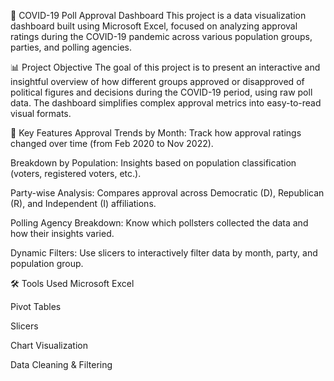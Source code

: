 🧠 COVID-19 Poll Approval Dashboard
This project is a data visualization dashboard built using Microsoft Excel, focused on analyzing approval ratings during the COVID-19 pandemic across various population groups, parties, and polling agencies.

📊 Project Objective
The goal of this project is to present an interactive and insightful overview of how different groups approved or disapproved of political figures and decisions during the COVID-19 period, using raw poll data. The dashboard simplifies complex approval metrics into easy-to-read visual formats.

📌 Key Features
Approval Trends by Month: Track how approval ratings changed over time (from Feb 2020 to Nov 2022).

Breakdown by Population: Insights based on population classification (voters, registered voters, etc.).

Party-wise Analysis: Compares approval across Democratic (D), Republican (R), and Independent (I) affiliations.

Polling Agency Breakdown: Know which pollsters collected the data and how their insights varied.

Dynamic Filters: Use slicers to interactively filter data by month, party, and population group.

🛠 Tools Used
Microsoft Excel

Pivot Tables

Slicers

Chart Visualization

Data Cleaning & Filtering

